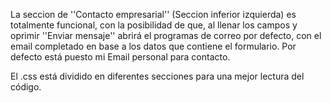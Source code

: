 La seccion de ''Contacto empresarial'' (Seccion inferior izquierda) 
es totalmente funcional, con la posibilidad de que, al llenar los campos y oprimir ''Enviar mensaje'' abrirá el programas de correo por defecto, con el email completado en base a los datos que contiene el formulario. 
Por defecto está puesto mi Email personal para contacto.

El .css está dividido en diferentes secciones para una mejor lectura
del código.